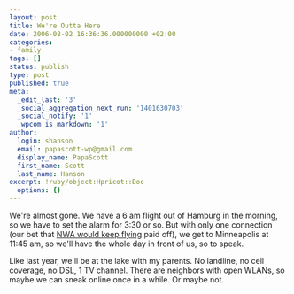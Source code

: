 ```yaml
---
layout: post
title: We're Outta Here
date: 2006-08-02 16:36:36.000000000 +02:00
categories:
- family
tags: []
status: publish
type: post
published: true
meta:
  _edit_last: '3'
  _social_aggregation_next_run: '1401630703'
  _social_notify: '1'
  _wpcom_is_markdown: '1'
author:
  login: shanson
  email: papascott-wp@gmail.com
  display_name: PapaScott
  first_name: Scott
  last_name: Hanson
excerpt: !ruby/object:Hpricot::Doc
  options: {}
---
```

<p>We're almost gone. We have a 6 am flight out of Hamburg in the morning, so we have to set the alarm for 3:30 or so. But with only one connection (our bet that <a href="https://www.papascott.de/archives/2006/05/04/northwest-pilots-agree-wage-cuts/">NWA would keep flying</a> paid off), we get to Minneapolis at 11:45 am, so we'll have the whole day in front of us, so to speak.</p>
<p>Like last year, we'll be at the lake with my parents. No landline, no cell coverage, no DSL, 1 TV channel. There are neighbors with open WLANs, so maybe we can sneak online once in a while. Or maybe not.</p>
